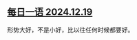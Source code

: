 <!--1734653006000-->
[每日一语 2024.12.19](https://chinadigitaltimes.net/chinese/714183.html)
------

<p>形势大好，不是小好，比以往任何时候都要好。</p><p><img decoding="async" src="data:image/svg+xml,%3Csvg%20xmlns='http://www.w3.org/2000/svg'%20viewBox='0%200%200%200'%3E%3C/svg%3E" alt="" data-lazy-src="https://chinadigitaltimes.net/chinese/files/2024/12/1219.jpg"><noscript><img decoding="async" src="https://chinadigitaltimes.net/chinese/files/2024/12/1219.jpg" alt=""></noscript></p><div class="addtoany_share_save_container addtoany_content addtoany_content_bottom"><div class="a2a_kit a2a_kit_size_32 addtoany_list" data-a2a-url="https://chinadigitaltimes.net/chinese/714183.html" data-a2a-title="每日一语 2024.12.19"><a class="a2a_button_facebook" href="https://www.addtoany.com/add_to/facebook?linkurl=https%3A%2F%2Fchinadigitaltimes.net%2Fchinese%2F714183.html&amp;linkname=%E6%AF%8F%E6%97%A5%E4%B8%80%E8%AF%AD%202024.12.19" title="Facebook" rel="nofollow noopener" target="_blank"></a><a class="a2a_button_twitter" href="https://www.addtoany.com/add_to/twitter?linkurl=https%3A%2F%2Fchinadigitaltimes.net%2Fchinese%2F714183.html&amp;linkname=%E6%AF%8F%E6%97%A5%E4%B8%80%E8%AF%AD%202024.12.19" title="Twitter" rel="nofollow noopener" target="_blank"></a><a class="a2a_button_telegram" href="https://www.addtoany.com/add_to/telegram?linkurl=https%3A%2F%2Fchinadigitaltimes.net%2Fchinese%2F714183.html&amp;linkname=%E6%AF%8F%E6%97%A5%E4%B8%80%E8%AF%AD%202024.12.19" title="Telegram" rel="nofollow noopener" target="_blank"></a><a class="a2a_button_reddit" href="https://www.addtoany.com/add_to/reddit?linkurl=https%3A%2F%2Fchinadigitaltimes.net%2Fchinese%2F714183.html&amp;linkname=%E6%AF%8F%E6%97%A5%E4%B8%80%E8%AF%AD%202024.12.19" title="Reddit" rel="nofollow noopener" target="_blank"></a><a class="a2a_button_whatsapp" href="https://www.addtoany.com/add_to/whatsapp?linkurl=https%3A%2F%2Fchinadigitaltimes.net%2Fchinese%2F714183.html&amp;linkname=%E6%AF%8F%E6%97%A5%E4%B8%80%E8%AF%AD%202024.12.19" title="WhatsApp" rel="nofollow noopener" target="_blank"></a><a class="a2a_button_email" href="https://www.addtoany.com/add_to/email?linkurl=https%3A%2F%2Fchinadigitaltimes.net%2Fchinese%2F714183.html&amp;linkname=%E6%AF%8F%E6%97%A5%E4%B8%80%E8%AF%AD%202024.12.19" title="Email" rel="nofollow noopener" target="_blank"></a><a class="a2a_button_copy_link" href="https://www.addtoany.com/add_to/copy_link?linkurl=https%3A%2F%2Fchinadigitaltimes.net%2Fchinese%2F714183.html&amp;linkname=%E6%AF%8F%E6%97%A5%E4%B8%80%E8%AF%AD%202024.12.19" title="Copy Link" rel="nofollow noopener" target="_blank"></a><a class="a2a_dd addtoany_share_save addtoany_share" href="https://www.addtoany.com/share"></a></div></div>
